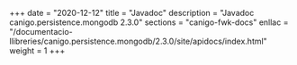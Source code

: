 +++
date        = "2020-12-12"
title       = "Javadoc"
description = "Javadoc canigo.persistence.mongodb 2.3.0"
sections    = "canigo-fwk-docs"
enllac		= "/documentacio-llibreries/canigo.persistence.mongodb/2.3.0/site/apidocs/index.html"
weight		= 1
+++
